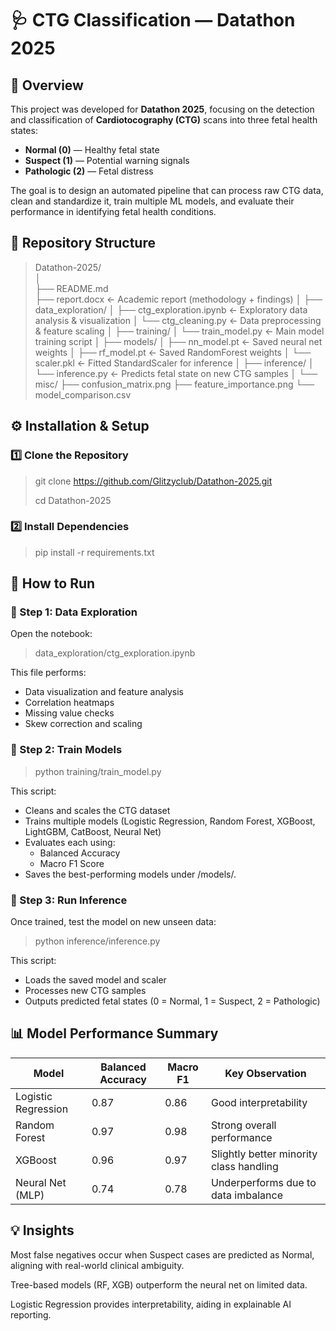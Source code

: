 # 🩺 CTG Classification — Datathon 2025

## 📘 Overview
This project was developed for **Datathon 2025**, focusing on the detection and classification of **Cardiotocography (CTG)** scans into three fetal health states:

- **Normal (0)** — Healthy fetal state  
- **Suspect (1)** — Potential warning signals  
- **Pathologic (2)** — Fetal distress  

The goal is to design an automated pipeline that can process raw CTG data, clean and standardize it, train multiple ML models, and evaluate their performance in identifying fetal health conditions.

## 🧭 Repository Structure

> Datathon-2025/ \
│ \
├── README.md \
├── report.docx ← Academic report (methodology + findings)
│
├── data_exploration/
│ ├── ctg_exploration.ipynb ← Exploratory data analysis & visualization
│ └── ctg_cleaning.py ← Data preprocessing & feature scaling
│
├── training/
│ └── train_model.py ← Main model training script
│
├── models/
│ ├── nn_model.pt ← Saved neural net weights
│ ├── rf_model.pt ← Saved RandomForest weights
│ └── scaler.pkl ← Fitted StandardScaler for inference
│
├── inference/
│ └── inference.py ← Predicts fetal state on new CTG samples
│
└── misc/
├── confusion_matrix.png
├── feature_importance.png
└── model_comparison.csv


## ⚙️ Installation & Setup

### 1️⃣ Clone the Repository

> git clone https://github.com/Glitzyclub/Datathon-2025.git
>
> cd Datathon-2025

### 2️⃣ Install Dependencies

> pip install -r requirements.txt

## 🚀 How to Run
### 🧹 Step 1: Data Exploration
Open the notebook:

> data_exploration/ctg_exploration.ipynb

This file performs:

- Data visualization and feature analysis
- Correlation heatmaps
- Missing value checks
- Skew correction and scaling

### 🧠 Step 2: Train Models

> python training/train_model.py

This script:

- Cleans and scales the CTG dataset
- Trains multiple models (Logistic Regression, Random Forest, XGBoost, LightGBM, CatBoost, Neural Net)
- Evaluates each using:
  - Balanced Accuracy
  - Macro F1 Score
- Saves the best-performing models under /models/.

### 🔎 Step 3: Run Inference
Once trained, test the model on new unseen data:

> python inference/inference.py

This script:

- Loads the saved model and scaler
- Processes new CTG samples
- Outputs predicted fetal states (0 = Normal, 1 = Suspect, 2 = Pathologic)

## 📊 Model Performance Summary
|  Model	|  Balanced Accuracy	| Macro F1 | Key Observation |
| --------|---------------------|----------|-----------------|
| Logistic Regression |	0.87	| 0.86	| Good interpretability |
| Random Forest |	0.97 |	0.98	| Strong overall performance |
| XGBoost |	0.96	|  0.97	| Slightly better minority class handling |
| Neural Net (MLP) |	0.74 |	0.78 |	Underperforms due to data imbalance |

## 💡 Insights
Most false negatives occur when Suspect cases are predicted as Normal, aligning with real-world clinical ambiguity.

Tree-based models (RF, XGB) outperform the neural net on limited data.

Logistic Regression provides interpretability, aiding in explainable AI reporting.



